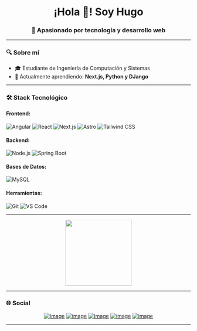 <!-- Cabecera -->
<h1 align="center">¡Hola 👋! Soy Hugo</h1>
<h3 align="center">🚀 Apasionado por tecnología y desarrollo web</h3>

---

### 🔍 Sobre mí
- 🎓 Estudiante de Ingeniería de Computación y Sistemas
- 🌱 Actualmente aprendiendo: **Next.js, Python y DJango**

---

### 🛠 Stack Tecnológico
#### Frontend:
![Angular](https://img.shields.io/badge/Angular-DD0031?style=flat&logo=angular&logoColor=white)
![React](https://img.shields.io/badge/React-61DAFB?style=flat&logo=react&logoColor=black)
![Next.js](https://img.shields.io/badge/Next.js-000000?style=flat&logo=nextdotjs&logoColor=white)
![Astro](https://img.shields.io/badge/Astro-FF5D01?style=flat&logo=astro&logoColor=white)
![Tailwind CSS](https://img.shields.io/badge/Tailwind_CSS-06B6D4?style=flat&logo=tailwind-css&logoColor=white)

#### Backend:
![Node.js](https://img.shields.io/badge/Node.js-339933?style=flat&logo=nodedotjs&logoColor=white)
![Spring Boot](https://img.shields.io/badge/Spring_Boot-6DB33F?style=flat&logo=springboot&logoColor=white)

#### Bases de Datos:
![MySQL](https://img.shields.io/badge/MySQL-4479A1?style=flat&logo=mysql&logoColor=white)

#### Herramientas:
![Git](https://img.shields.io/badge/Git-F05032?style=flat&logo=git&logoColor=white)
![VS Code](https://img.shields.io/badge/VS_Code-007ACC?style=flat&logo=visual-studio-code&logoColor=white)

---

<p align="center">
  <a href="https://github.com/HugoX2003">
    <img height="180em" src="https://github-readme-stats.vercel.app/api/top-langs/?username=HugoX2003&layout=compact&theme=radical&hide=procfile"/>
  </a>
</p>

---

### 🌐 Social
<div align="center">
  
[![image](https://img.shields.io/badge/Discord-7289DA?style=for-the-badge&logo=discord&logoColor=white)](https://discord.com/users/_hemd_)
[![image](https://img.shields.io/badge/Instagram-E4405F?style=for-the-badge&logo=instagram&logoColor=white)](https://www.instagram.com/hugoxmd/)
[![image](https://img.shields.io/badge/TikTok-000000?style=for-the-badge&logo=tiktok&logoColor=white)](https://www.tiktok.com/@hemd2003)
[![image](https://img.shields.io/badge/YouTube-FF0000?style=for-the-badge&logo=youtube&logoColor=white)](https://www.youtube.com/@ElHugoxD)
[![image](https://img.shields.io/badge/Steam-000000?style=for-the-badge&logo=steam&logoColor=white)](https://steamcommunity.com/id/elhugoxd/)
  
</div>

---
